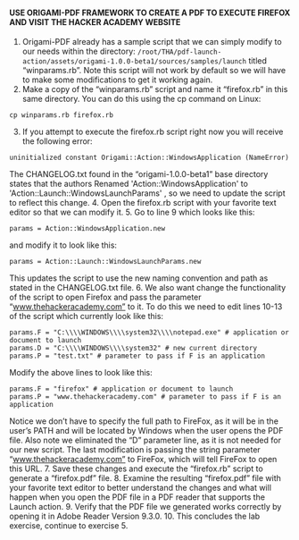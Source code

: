 #### USE ORIGAMI-PDF FRAMEWORK TO CREATE A PDF TO EXECUTE FIREFOX AND VISIT THE HACKER ACADEMY WEBSITE
1. Origami-PDF already has a sample script that we can simply modify to our needs within the directory: `/root/THA/pdf-launch-action/assets/origami-1.0.0-beta1/sources/samples/launch` titled “winparams.rb”. Note this script will not work by default so we will have to make some modifications to get it working again.
2. Make a copy of the “winparams.rb” script and name it “firefox.rb” in this same directory. You can do this using the cp command on Linux:

  ```
  cp winparams.rb firefox.rb
  ```

3. If you attempt to execute the firefox.rb script right now you will receive the following error:

  ```
  uninitialized constant Origami::Action::WindowsApplication (NameError)
  ```

The CHANGELOG.txt found in the “origami-1.0.0-beta1” base directory states that the authors Renamed 'Action::WindowsApplication' to 'Action::Launch::WindowsLaunchParams' , so we need to update the script to reflect this change.
4. Open the firefox.rb script with your favorite text editor so that we can modify it.
5. Go to line 9 which looks like this:

  ```
  params = Action::WindowsApplication.new
  ```

and modify it to look like this:

  ```
  params = Action::Launch::WindowsLaunchParams.new
  ```

This updates the script to use the new naming convention and path as stated in the CHANGELOG.txt file.
6. We also want change the functionality of the script to open Firefox and pass the parameter “www.thehackeracademy.com” to it. To do this we need to edit lines 10-13 of the script which currently look like this:

  ```
  params.F = "C:\\\\WINDOWS\\\\system32\\\\notepad.exe" # application or document to launch
  params.D = "C:\\\\WINDOWS\\\\system32" # new current directory
  params.P = "test.txt" # parameter to pass if F is an application
  ```

Modify the above lines to look like this:

  ```
  params.F = "firefox" # application or document to launch
  params.P = "www.thehackeracademy.com" # parameter to pass if F is an application
  ```

Notice we don’t have to specify the full path to FireFox, as it will be in the user’s PATH and will be located by Windows when the user opens the PDF file. Also note we eliminated the “D” parameter line, as it is not needed for our new script. The last modification is passing the string parameter “www.thehackeracademy.com” to FireFox, which will tell FireFox to open this URL.
7. Save these changes and execute the “firefox.rb” script to generate a “firefox.pdf” file.
8. Examine the resulting “firefox.pdf” file with your favorite text editor to better understand the changes and what will happen when you open the PDF file in a PDF reader that supports the Launch action.
9. Verify that the PDF file we generated works correctly by opening it in Adobe Reader Version 9.3.0.
10. This concludes the lab exercise, continue to exercise 5.

